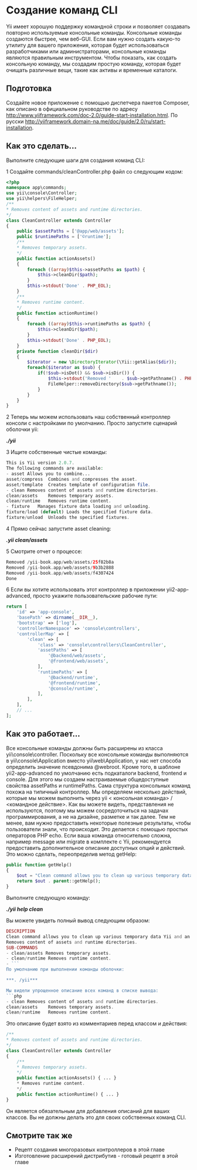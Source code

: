 Создание команд CLI
===
Yii имеет хорошую поддержку командной строки и позволяет создавать повторно используемые консольные команды. Консольные команды создаются быстрее, чем веб-GUI. Если вам нужно создать какую-то утилиту для вашего приложения, которая будет использоваться разработчиками или администраторами, консольные команды являются правильным инструментом.
Чтобы показать, как создать консольную команду, мы создадим простую команду, которая будет очищать различные вещи, такие как активы и временные каталоги.

Подготовка 
---
Создайте новое приложение с помощью диспетчера пакетов Composer, как описано в официальном руководстве по адресу <http://www.yiiframework.com/doc-2.0/guide-start-installation.html>. 
По русски <http://yiiframework.domain-na.me/doc/guide/2.0/ru/start-installation>.

Как это сделать...
---
Выполните следующие шаги для создания команд CLI:

1 Создайте commands/cleanController.php файл со следующим кодом:
```php
<?php
namespace app\commands;
use yii\console\Controller;
use yii\helpers\FileHelper;
/**
* Removes content of assets and runtime directories.
*/
class CleanController extends Controller
{
    public $assetPaths = ['@app/web/assets'];
    public $runtimePaths = ['©runtime'];
    /**
    * Removes temporary assets.
    */
    public function actionAssets()
    {
        foreach ((array)$this->assetPaths as $path) {
            $this->cleanDir($path);
        }
        $this->stdout('Done' . PHP_EOL);
    }
    /**
    * Removes runtime content.
    */
    public function actionRuntime()
    {
        foreach ((array)$this->runtimePaths as $path) {
            $this->cleanDir($path);
        }
        $this->stdout('Done' . PHP_EOL);
    }
    private function cleanDir($dir)
    {
        $iterator = new \DirectoryIterator(\Yii::getAlias($dir));
        foreach($iterator as $sub) {
            if(!$sub->isDot() && $sub->isDir()) {
                $this->stdout('Removed '	. $sub->getPathname() . PHP_EOL);
                FileHelper::removeDirectory($sub->getPathname());
            }
        }
    }
}
```

2 Теперь мы можем использовать наш собственный контроллер консоли с настройками по умолчанию. Просто запустите сценарий оболочки yii:

***./yii***

3 Ищите собственные чистые команды:
```php
This is Yii version 2.0.7.
The following commands are available:
- asset	Allows you to combine...
asset/compress	Combines and compresses the asset.
asset/template	Creates	template of configuration file.
- clean	Removes	content of assets and runtime directories.
clean/assets	Removes	temporary assets.
clean/runtime	Removes	runtime content.
- fixture	Manages	fixture data loading and unloading.
fixture/load (default) Loads the specified fixture data.
fixture/unload	Unloads the specified fixtures.
```
4 Прямо сейчас запустите asset cleaning:

***.yii clean/assets***

5 Смотрите отчет о процессе:
```php
Removed /yii-book.app/web/assets/25f82b8a
Removed /yii-book.app/web/assets/9b3b2888
Removed /yii-book.app/web/assets/f4307424
Done
```

6 Если вы хотите использовать этот контроллер в приложении yii2-app-advanced, просто укажите пользовательские рабочие пути:
```php
return [
    'id' => 'app-console',
    'basePath' => dirname(__DIR__),
    'bootstrap' => ['log'],
    'controllerNamespace' => 'console\controllers',
    'controllerMap' => [
        'clean' => [
            'class' => 'console\controllers\CleanController',
            'assetPaths' => [
                '@backend/web/assets',
                '@frontend/web/assets',
            ],
            'runtimePaths' => [
                '@backend/runtime',
                '@frontend/runtime',
                '@console/runtime',
            ],
        ],
    ],
    // ...
];
```
Как это работает...
---
Все консольные команды должны быть расширены из класса yii\console\controller. Поскольку все консольные команды выполняются в yii\console\Application вместо yii\web\Application, у нас нет способа определить значение псевдонима @webroot. Кроме того, в шаблоне yii2-app-advanced по умолчанию есть подкаталоги backend, frontend и console. Для этого мы создаем настраиваемые общедоступные свойства assetPaths и runtimePaths.
Сама структура консольных команд похожа на типичный контроллер. Мы определяем несколько действий, которые мы можем выполнить через yii < консольная команда> / <командное действие>.
Как вы можете видеть, представления не используются, поэтому мы можем сосредоточиться на задачах программирования, а не на дизайне, разметке и так далее. Тем не менее, вам нужно предоставить некоторые полезные результаты, чтобы пользователи знали, что происходит. Это делается с помощью простых операторов PHP echo.
Если ваша команда относительно сложна, например message или migrate в комплекте с Yii, рекомендуется предоставить дополнительное описание доступных опций и действий. Это можно сделать, переопределив метод getHelp:
```php
public function getHelp()
{
    $out = "Clean command allows you to clean up various temporary data Yii and an application are generating.\n\n";
    return $out . parent::getHelp();
}
```
Выполните следующую команду:

***./yii help clean***

Вы можете увидеть полный вывод следующим образом:
```php
DESCRIPTION
Clean command allows you to clean up various temporary data Yii and an application are generating.
Removes content of assets and runtime directories.
SUB-COMMANDS
- clean/assets Removes temporary assets.
- clean/runtime Removes runtime content.
- ```
По умолчанию при выполнении команды оболочки:

***. /yii***

Мы видели упрощенное описание всех команд в списке вывода:
```php
- clean	Removes content of assets and runtime directories.
clean/assets	Removes temporary assets.
clean/runtime	Removes runtime content.
```
Это описание будет взято из комментариев перед классом и действия:
```php
/**
* Removes content of assets and runtime directories.
*/
class CleanController extends Controller
{
    /**
    * Removes temporary assets.
    */
    public function actionAssets() { ... }
    * Removes runtime content.
    */
    public function actionRuntime() { ... }
}
```
Он является обязательным для добавления описаний для ваших классов. Вы не должны делать это для своих собственных команд CLI.

Смотрите так же
---
* Рецепт создания многоразовых контроллеров в этой главе
* Изготовление расширений дистрибутив - готовый рецепт в этой главе
